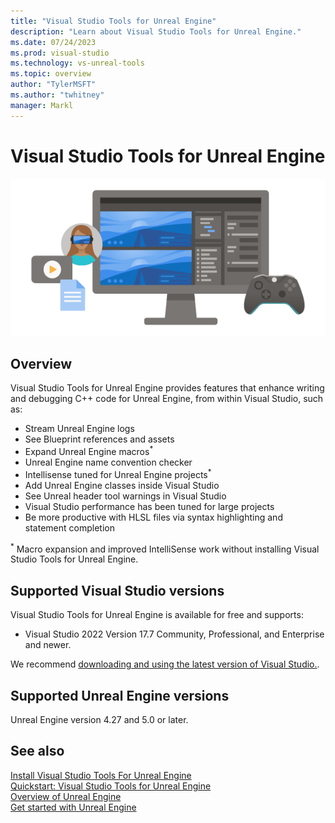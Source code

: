 ```yaml
---
title: "Visual Studio Tools for Unreal Engine"
description: "Learn about Visual Studio Tools for Unreal Engine."
ms.date: 07/24/2023
ms.prod: visual-studio
ms.technology: vs-unreal-tools
ms.topic: overview
author: "TylerMSFT"
ms.author: "twhitney"
manager: Markl
---
```


# Visual Studio Tools for Unreal Engine

![Screenshot of a computer, game controller, and icons for game play.](../../unity/media/hero.png)

## Overview

Visual Studio Tools for Unreal Engine provides features that enhance writing and debugging C++ code for Unreal Engine, from within Visual Studio, such as:

* Stream Unreal Engine logs
* See Blueprint references and assets
* Expand Unreal Engine macros<sup>*</sup>
* Unreal Engine name convention checker
* Intellisense tuned for Unreal Engine projects<sup>*</sup>
* Add Unreal Engine classes inside Visual Studio
* See Unreal header tool warnings in Visual Studio
* Visual Studio performance has been tuned for large projects
* Be more productive with HLSL files via syntax highlighting and statement completion

<sup>*</sup> Macro expansion and improved IntelliSense work without installing Visual Studio Tools for Unreal Engine.

## Supported Visual Studio versions

Visual Studio Tools for Unreal Engine is available for free and supports:
- Visual Studio 2022 Version 17.7 Community, Professional, and Enterprise and newer.

We recommend [downloading and using the latest version of Visual Studio.](https://visualstudio.microsoft.com/downloads/).

## Supported Unreal Engine versions

Unreal Engine version 4.27 and 5.0 or later.

## See also

[Install Visual Studio Tools For Unreal Engine](vs-tools-unreal-install.md)\
[Quickstart: Visual Studio Tools for Unreal Engine](vs-tools-unreal-quickstart.md)\
[Overview of Unreal Engine](https://www.unrealengine.com/en-US/features)\
[Get started with Unreal Engine](https://docs.unrealengine.com/4.27/en-US/Basics/GettingStarted/)